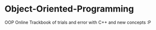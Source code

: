 # Object-Oriented-Programming
OOP Online Trackbook of trials and error with C++ and new concepts :P
